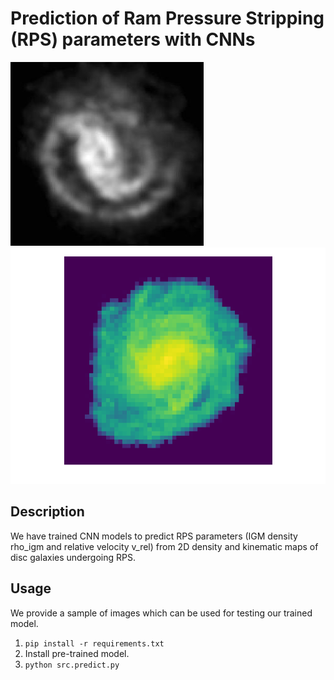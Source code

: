 # Prediction of Ram Pressure Stripping (RPS) parameters with CNNs

![HI map dorado](sample_data/hI-dorado.jpg) ![simulated disc galaxy](sample_data/galaxy.png)

## Description

We have trained CNN models to predict RPS parameters (IGM density rho\_igm and relative velocity v\_rel) from 2D density and kinematic maps of disc galaxies undergoing RPS.

## Usage

We provide a sample of images which can be used for testing our trained model. 

1. `pip install -r requirements.txt`
2. Install pre-trained model.
3. `python src.predict.py`




